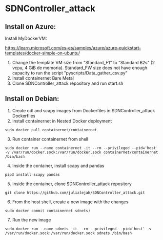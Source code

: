 # SDNController_attack

## Install on Azure:

Install MyDockerVM:

https://learn.microsoft.com/es-es/samples/azure/azure-quickstart-templates/docker-simple-on-ubuntu/

1. Change the template VM size from "Standard_F1" to "Standard B2s" (2 vcpu, 4 GiB de memoria). Standard_FW size does not have enough capacity to run the script "pyscripts/Data_gather_csv.py"
2. Install containernet Bare Metal
3. Clone SDNController_attack repository and run start.sh

## Install on Debian:
1. Create odl and scapy images from Dockerfiles in SDNController_attack Dockerfiles
2. Install containernet in Nested  Docker deployment
```
sudo docker pull containernet/containernet
```
3. Run container containernet from shell
```
sudo docker run --name containernet -it --rm --privileged --pid='host' -v /var/run/docker.sock:/var/run/docker.sock containernet/containernet /bin/bash
```

4. Inside the container, install scapy and pandas
```
pip3 install scapy pandas
```

5. Inside the container, clone SDNController_attack repository
```
git clone https://github.com/julialejah/SDNController_attack.git
```


6. From the host shell, create a new image with the changes
```
sudo docker commit containernet sdnets)
```

7. Run the new image
```
sudo docker run --name sdnets -it --rm --privileged --pid='host' -v /var/run/docker.sock:/var/run/docker.sock sdnets /bin/bash
```
